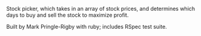 Stock picker, which takes in an array of stock prices, and determines which days to buy and sell the stock to maximize profit.

Built by Mark Pringle-Rigby with ruby; includes RSpec test suite.
